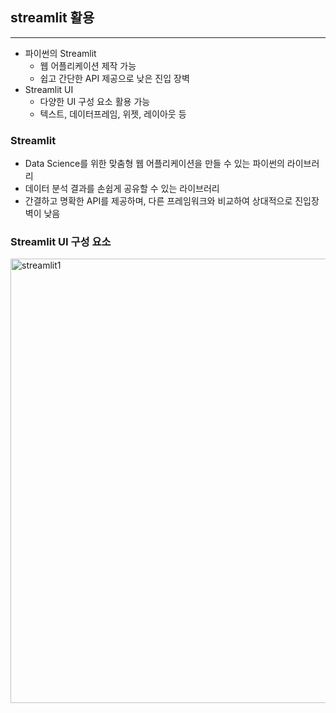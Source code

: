 ## streamlit 활용

---

- 파이썬의 Streamlit
    - 웹 어플리케이션 제작 가능
    - 쉽고 간단한 API 제공으로 낮은 진입 장벽
- Streamlit UI
    - 다양한 UI 구성 요소 활용 가능
    - 텍스트, 데이터프레임, 위젯, 레이아웃 등

### Streamlit

- Data Science를 위한 맞춤형 웹 어플리케이션을 만들 수 있는 파이썬의 라이브러리
- 데이터 분석 결과를 손쉽게 공유할 수 있는 라이브러리
- 간결하고 명확한 API를 제공하며, 다른 프레임워크와 비교하여 상대적으로 진입장벽이 낮음

### Streamlit UI 구성 요소

<img width="711" alt="streamlit1" src="https://github.com/zacinthepark/TIL/assets/86648892/6defff68-06cb-4408-8bc8-75cbcdcb9273">
